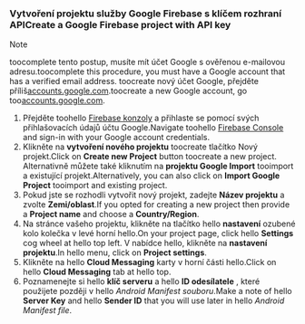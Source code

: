 
### <a name="create-a-google-firebase-project-with-api-key"></a><span data-ttu-id="92307-101">Vytvoření projektu služby Google Firebase s klíčem rozhraní API</span><span class="sxs-lookup"><span data-stu-id="92307-101">Create a Google Firebase project with API key</span></span>
> [!NOTE]
> <span data-ttu-id="92307-102">toocomplete tento postup, musíte mít účet Google s ověřenou e-mailovou adresu.</span><span class="sxs-lookup"><span data-stu-id="92307-102">toocomplete this procedure, you must have a Google account that has a verified email address.</span></span> <span data-ttu-id="92307-103">toocreate nový účet Google, přejděte příliš<a href="http://go.microsoft.com/fwlink/p/?LinkId=268302" target="_blank">accounts.google.com</a>.</span><span class="sxs-lookup"><span data-stu-id="92307-103">toocreate a new Google account, go too<a href="http://go.microsoft.com/fwlink/p/?LinkId=268302" target="_blank">accounts.google.com</a>.</span></span>
> 
> 

1. <span data-ttu-id="92307-104">Přejděte toohello [Firebase konzoly](https://console.firebase.google.com/) a přihlaste se pomocí svých přihlašovacích údajů účtu Google.</span><span class="sxs-lookup"><span data-stu-id="92307-104">Navigate toohello [Firebase Console](https://console.firebase.google.com/) and sign-in with your Google account credentials.</span></span>
2. <span data-ttu-id="92307-105">Klikněte na **vytvoření nového projektu** toocreate tlačítko Nový projekt.</span><span class="sxs-lookup"><span data-stu-id="92307-105">Click on **Create new Project** button toocreate a new project.</span></span> <span data-ttu-id="92307-106">Alternativně můžete také kliknutím na **projektu Google Import** tooimport a existující projekt.</span><span class="sxs-lookup"><span data-stu-id="92307-106">Alternatively, you can also click on **Import Google Project** tooimport and existing project.</span></span> 
3. <span data-ttu-id="92307-107">Pokud jste se rozhodli vytvořit nový projekt, zadejte **Název projektu** a zvolte **Zemi/oblast**.</span><span class="sxs-lookup"><span data-stu-id="92307-107">If you opted for creating a new project then provide a **Project name** and choose a **Country/Region**.</span></span>
4. <span data-ttu-id="92307-108">Na stránce vašeho projektu, klikněte na tlačítko hello **nastavení** ozubené kolo kolečka v levé horní hello.</span><span class="sxs-lookup"><span data-stu-id="92307-108">On your project page, click hello **Settings** cog wheel at hello top left.</span></span> <span data-ttu-id="92307-109">V nabídce hello, klikněte na **nastavení projektu**.</span><span class="sxs-lookup"><span data-stu-id="92307-109">In hello menu, click on **Project settings**.</span></span>  
5. <span data-ttu-id="92307-110">Klikněte na hello **Cloud Messaging** karty v horní části hello.</span><span class="sxs-lookup"><span data-stu-id="92307-110">Click on hello **Cloud Messaging** tab at hello top.</span></span> 
6. <span data-ttu-id="92307-111">Poznamenejte si hello **klíč serveru** a hello **ID odesílatele** , které použijete později v hello *Android Manifest souboru*.</span><span class="sxs-lookup"><span data-stu-id="92307-111">Make a note of hello **Server Key** and hello **Sender ID** that you will use later in hello *Android Manifest file*.</span></span>  

